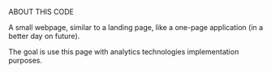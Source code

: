 ABOUT THIS CODE

A small webpage, similar to a landing page, like a one-page application (in a better day on future).

The goal is use this page with analytics technologies implementation purposes.
